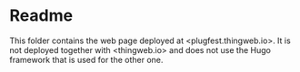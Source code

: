 # Readme

This folder contains the web page deployed at <plugfest.thingweb.io>. 
It is not deployed together with <thingweb.io> and does not use the Hugo framework that is used for the other one.